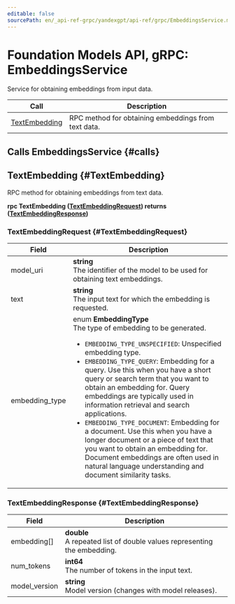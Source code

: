 ```yaml
---
editable: false
sourcePath: en/_api-ref-grpc/yandexgpt/api-ref/grpc/EmbeddingsService.md
---
```


# Foundation Models API, gRPC: EmbeddingsService

Service for obtaining embeddings from input data.

| Call | Description |
| --- | --- |
| [TextEmbedding](#TextEmbedding) | RPC method for obtaining embeddings from text data. |

## Calls EmbeddingsService {#calls}

## TextEmbedding {#TextEmbedding}

RPC method for obtaining embeddings from text data.

**rpc TextEmbedding ([TextEmbeddingRequest](#TextEmbeddingRequest)) returns ([TextEmbeddingResponse](#TextEmbeddingResponse))**

### TextEmbeddingRequest {#TextEmbeddingRequest}

Field | Description
--- | ---
model_uri | **string**<br>The identifier of the model to be used for obtaining text embeddings. 
text | **string**<br>The input text for which the embedding is requested. 
embedding_type | enum **EmbeddingType**<br>The type of embedding to be generated. <ul><li>`EMBEDDING_TYPE_UNSPECIFIED`: Unspecified embedding type.</li><li>`EMBEDDING_TYPE_QUERY`: Embedding for a query. Use this when you have a short query or search term that you want to obtain an embedding for. Query embeddings are typically used in information retrieval and search applications.</li><li>`EMBEDDING_TYPE_DOCUMENT`: Embedding for a document. Use this when you have a longer document or a piece of text that you want to obtain an embedding for. Document embeddings are often used in natural language understanding and document similarity tasks.</li></ul>


### TextEmbeddingResponse {#TextEmbeddingResponse}

Field | Description
--- | ---
embedding[] | **double**<br>A repeated list of double values representing the embedding. 
num_tokens | **int64**<br>The number of tokens in the input text. 
model_version | **string**<br>Model version (changes with model releases). 


